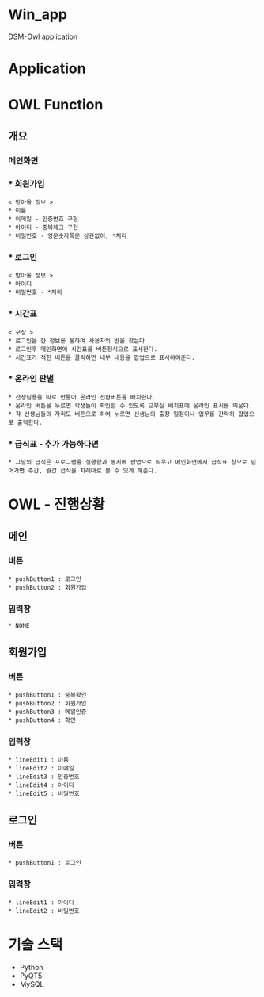 # Win_app
DSM-Owl application

# Application

# OWL Function
## 개요
### 메인화면
### * 회원가입
    < 받아올 정보 >
    * 이름
    * 이메일 - 인증번호 구현
    * 아이디 - 중복체크 구현
    * 비밀번호 - 영문숫자특문 상관없이, *처리

### * 로그인
    < 받아올 정보 >
    * 아이디
    * 비밀번호 - *처리

### * 시간표
    < 구상 >
    * 로그인을 한 정보를 통하여 사용자의 반을 찾는다
    * 로그인후 메인화면에 시간표를 버튼형식으로 표시한다.
    * 시간표가 적힌 버튼을 클릭하면 내부 내용을 팝업으로 표시하여준다.
    
### * 온라인 판별
    * 선생님용을 따로 만들어 온라인 전환버튼을 배치한다.
    * 온라인 버튼을 누르면 학생들이 확인할 수 있도록 교무실 배치표에 온라인 표시를 띄운다.
    * 각 선생님들의 자리도 버튼으로 하여 누르면 선생님의 출장 일정이나 업무를 간략히 팝업으로 출력한다.

### * 급식표 - 추가 가능하다면 
    * 그날의 급식은 프로그램을 실행함과 동시에 팝업으로 띄우고 메인화면에서 급식표 창으로 넘어가면 주간, 월간 급식을 차례대로 볼 수 있게 해준다.    


# OWL - 진행상황

## 메인
### 버튼
    * pushButton1 : 로그인
    * pushButton2 : 회원가입

### 입력창
    * NONE

## 회원가입
### 버튼
    * pushButton1 : 중복확인
    * pushButton2 : 회원가입
    * pushButton3 : 메일인증
    * pushButton4 : 확인

### 입력창
    * lineEdit1 : 이름
    * lineEdit2 : 이메일
    * lineEdit3 : 인증번호
    * lineEdit4 : 아이디
    * lineEdit5 : 비밀번호

## 로그인 
### 버튼 
    * pushButton1 : 로그인

### 입력창
    * lineEdit1 : 아이디
    * lineEdit2 : 비밀번호


# 기술 스택
* Python
* PyQT5
* MySQL
